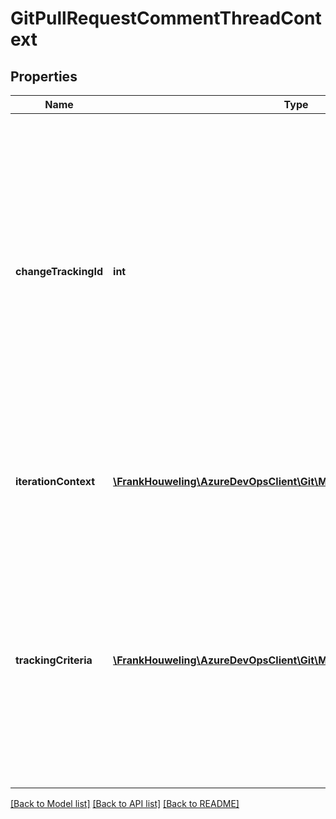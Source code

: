 # GitPullRequestCommentThreadContext

## Properties
Name | Type | Description | Notes
------------ | ------------- | ------------- | -------------
**changeTrackingId** | **int** | Used to track a comment across iterations. This value can be found by looking at the iteration&#39;s changes list. Must be set for pull requests with iteration support. Otherwise, it&#39;s not required for &#39;legacy&#39; pull requests. | [optional] 
**iterationContext** | [**\FrankHouweling\AzureDevOpsClient\Git\Model\CommentIterationContext**](CommentIterationContext.md) | The iteration context being viewed when the thread was created. | [optional] 
**trackingCriteria** | [**\FrankHouweling\AzureDevOpsClient\Git\Model\CommentTrackingCriteria**](CommentTrackingCriteria.md) | The criteria used to track this thread. If this property is filled out when the thread is returned, then the thread has been tracked from its original location using the given criteria. | [optional] 

[[Back to Model list]](../README.md#documentation-for-models) [[Back to API list]](../README.md#documentation-for-api-endpoints) [[Back to README]](../README.md)


